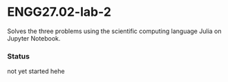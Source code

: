 # ENGG27.02-lab-2
Solves the three problems using the scientific computing language Julia on Jupyter Notebook.

### Status
not yet started hehe